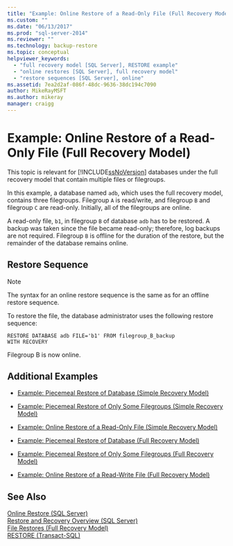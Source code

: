 ```yaml
---
title: "Example: Online Restore of a Read-Only File (Full Recovery Model) | Microsoft Docs"
ms.custom: ""
ms.date: "06/13/2017"
ms.prod: "sql-server-2014"
ms.reviewer: ""
ms.technology: backup-restore
ms.topic: conceptual
helpviewer_keywords: 
  - "full recovery model [SQL Server], RESTORE example"
  - "online restores [SQL Server], full recovery model"
  - "restore sequences [SQL Server], online"
ms.assetid: 7ea2d2af-086f-48dc-9636-38dc194c7090
author: MikeRayMSFT
ms.author: mikeray
manager: craigg
---
```

# Example: Online Restore of a Read-Only File (Full Recovery Model)
  This topic is relevant for [!INCLUDE[ssNoVersion](../../includes/ssnoversion-md.md)] databases under the full recovery model that contain multiple files or filegroups.  
  
 In this example, a database named `adb`, which uses the full recovery model, contains three filegroups. Filegroup `A` is read/write, and filegroup `B` and filegroup `C` are read-only. Initially, all of the filegroups are online.  
  
 A read-only file, `b1`, in filegroup `B` of database `adb` has to be restored. A backup was taken since the file became read-only; therefore, log backups are not required. Filegroup `B` is offline for the duration of the restore, but the remainder of the database remains online.  
  
## Restore Sequence  
  
> [!NOTE]  
>  The syntax for an online restore sequence is the same as for an offline restore sequence.  
  
 To restore the file, the database administrator uses the following restore sequence:  
  
```  
RESTORE DATABASE adb FILE='b1' FROM filegroup_B_backup  
WITH RECOVERY   
```  
  
 Filegroup B is now online.  
  
## Additional Examples  
  
-   [Example: Piecemeal Restore of Database &#40;Simple Recovery Model&#41;](example-piecemeal-restore-of-database-simple-recovery-model.md)  
  
-   [Example: Piecemeal Restore of Only Some Filegroups &#40;Simple Recovery Model&#41;](example-piecemeal-restore-of-only-some-filegroups-simple-recovery-model.md)  
  
-   [Example: Online Restore of a Read-Only File &#40;Simple Recovery Model&#41;](example-online-restore-of-a-read-only-file-simple-recovery-model.md)  
  
-   [Example: Piecemeal Restore of Database &#40;Full Recovery Model&#41;](example-piecemeal-restore-of-database-full-recovery-model.md)  
  
-   [Example: Piecemeal Restore of Only Some Filegroups &#40;Full Recovery Model&#41;](example-piecemeal-restore-of-only-some-filegroups-full-recovery-model.md)  
  
-   [Example: Online Restore of a Read-Write File &#40;Full Recovery Model&#41;](example-online-restore-of-a-read-write-file-full-recovery-model.md)  
  
## See Also  
 [Online Restore &#40;SQL Server&#41;](online-restore-sql-server.md)   
 [Restore and Recovery Overview &#40;SQL Server&#41;](restore-and-recovery-overview-sql-server.md)   
 [File Restores &#40;Full Recovery Model&#41;](file-restores-full-recovery-model.md)   
 [RESTORE &#40;Transact-SQL&#41;](/sql/t-sql/statements/restore-statements-transact-sql)  
  
  
